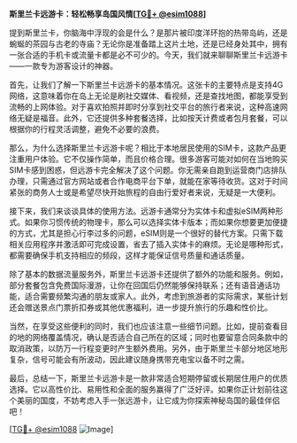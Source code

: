 **斯里兰卡远游卡：轻松畅享岛国风情[[TG💪+ @esim1088](https://t.me/s/esim1088)]**

提到斯里兰卡，你脑海中浮现的会是什么？是那片被印度洋环抱的热带岛屿，还是蜿蜒的茶园与古老的寺庙？无论你是准备踏上这片土地，还是已经身处其中，拥有一张合适的手机卡或流量卡都是必不可少的。今天，我们就来聊聊斯里兰卡远游卡——一款专为游客设计的神器。

首先，让我们了解一下斯里兰卡远游卡的基本情况。这张卡的主要特点是支持4G网络，这意味着你在岛上无论是刷社交媒体、看视频，还是查找地图，都能享受到流畅的上网体验。对于喜欢拍照并即时分享到社交平台的旅行者来说，这种高速网络无疑是福音。此外，它还提供多种套餐选择，比如按天计费或者包月套餐，可以根据你的行程灵活调整，避免不必要的浪费。

那么，为什么选择斯里兰卡远游卡呢？相比于本地居民使用的SIM卡，这款产品更注重用户体验。它不仅操作简单，而且价格合理。很多游客可能对如何在当地购买SIM卡感到困惑，但远游卡完全解决了这个问题。你无需亲自跑到运营商门店排队办理，只需通过官方网站或者合作电商平台下单，就能在家等待收货。这对于时间紧张的商务人士或是希望尽快开始旅程的自由行爱好者来说，无疑是一大便利。

接下来，我们来谈谈具体的使用方法。远游卡通常分为实体卡和虚拟eSIM两种形式。如果你习惯传统的物理卡，那么可以选择实体卡版本；而如果你想要更加便捷的方式，尤其是担心行李过多的问题，eSIM则是一个很好的替代方案。只需下载相关应用程序并激活即可完成设置，省去了插入实体卡的麻烦。无论是哪种形式，都需要确保手机支持相应的频段，这样才能保证信号质量和通话质量。

除了基本的数据流量服务外，斯里兰卡远游卡还提供了额外的功能和服务。例如，部分套餐包含免费国际漫游，让你在回国后仍然能够保持联系；还有语音通话功能，适合需要频繁沟通的朋友或家人。此外，考虑到旅游者的实际需求，某些计划还会赠送景点门票折扣券或其他优惠福利，进一步提升旅行的乐趣和性价比。

当然，在享受这些便利的同时，我们也应该注意一些细节问题。比如，提前查看目的地的网络覆盖情况，确认是否适合自己所在的区域；同时也要留意合同条款中的取消政策，以防万一行程变更时产生额外费用。另外，由于斯里兰卡部分地区地形复杂，信号可能会有所波动，因此建议随身携带充电宝以备不时之需。

最后，总结一下，斯里兰卡远游卡是一款非常适合短期停留或长期居住用户的优质选择。它以高性价比、易用性和全面的服务赢得了广泛好评。如果你正计划前往这个美丽的国度，不妨考虑入手一张远游卡，让它成为你探索神秘岛国的最佳伴侣吧！

[[TG💪+ @esim1088](https://t.me/s/esim1088) ![Image](https://i.postimg.cc/4NQfJmqS/Snipaste-2025-05-13-00-14-12.png)]